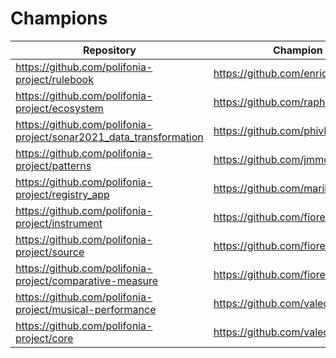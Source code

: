 # Champions

| Repository                                                                        | Champion                                                       |
| --------------------------------------------------------------------------------- | -------------------------------------------------------------- |
| https://github.com/polifonia-project/rulebook                                     | https://github.com/enridaga                                    |
| https://github.com/polifonia-project/ecosystem                                    | https://github.com/raphaelfournier                             |
| https://github.com/polifonia-project/sonar2021_data_transformation                | https://github.com/phivk                                       |
| https://github.com/polifonia-project/patterns                                     | https://github.com/jmmcd                                       |
| https://github.com/polifonia-project/registry_app                                 | https://github.com/marilenadaquino                             |
| https://github.com/polifonia-project/instrument                                   | https://github.com/fiorelaciroku                               |
| https://github.com/polifonia-project/source                                       | https://github.com/fiorelaciroku                               |
| https://github.com/polifonia-project/comparative-measure                          | https://github.com/fiorelaciroku                               |
| https://github.com/polifonia-project/musical-performance                          | https://github.com/valecarriero                                |
| https://github.com/polifonia-project/core                                         | https://github.com/valecarriero                                |

